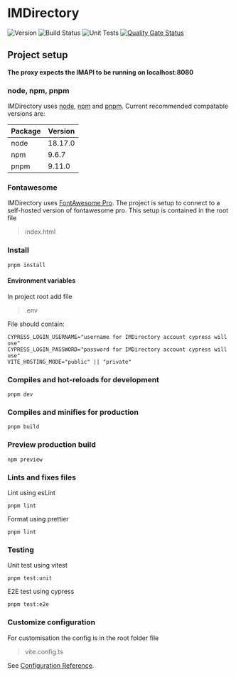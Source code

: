 # IMDirectory

![Version](https://s3.eu-west-2.amazonaws.com/endeavour-codebuild-output/badges/IMDirectory/version.svg)
![Build Status](https://s3.eu-west-2.amazonaws.com/endeavour-codebuild-output/badges/IMDirectory/build.svg)
![Unit Tests](https://s3.eu-west-2.amazonaws.com/endeavour-codebuild-output/badges/IMDirectory/unit-test.svg)
[![Quality Gate Status](https://sonarcloud.io/api/project_badges/measure?project=endeavourhealth-discovery_IMDirectory&metric=alert_status)](https://sonarcloud.io/dashboard?id=endeavourhealth-discovery_IMDirectory)

## Project setup

**The proxy expects the IMAPI to be running on localhost:8080**

### node, npm, pnpm

IMDirectory uses [node](https://nodejs.org/en), [npm](https://www.npmjs.com/) and [pnpm](https://pnpm.io/). Current recommended compatable versions are:

| Package | Version |
| ------- | ------- |
| node    | 18.17.0 |
| npm     | 9.6.7   |
| pnpm    | 9.11.0  |

### Fontawesome

IMDirectory uses [FontAwesome Pro](https://fontawesome.com/). The project is setup to connect to a self-hosted version of fontawesome pro. This setup is contained in the root file

> index.html

### Install

```console
pnpm install
```

#### Environment variables

In project root add file

> .env

File should contain:

    CYPRESS_LOGIN_USERNAME="username for IMDirectory account cypress will use"
    CYPRESS_LOGIN_PASSWORD="password for IMDirectory account cypress will use"
    VITE_HOSTING_MODE="public" || "private"

### Compiles and hot-reloads for development

```console
pnpm dev
```

### Compiles and minifies for production

```console
pnpm build
```

### Preview production build

```console
npm preview
```

### Lints and fixes files

Lint using esLint

```console
pnpm lint
```

Format using prettier

```console
pnpm lint
```

### Testing

Unit test using vitest

```console
pnpm test:unit
```

E2E test using cypress

```console
pnpm test:e2e
```

### Customize configuration

For customisation the config is in the root folder file

> vite.config.ts

See [Configuration Reference](https://cli.vuejs.org/config/).
